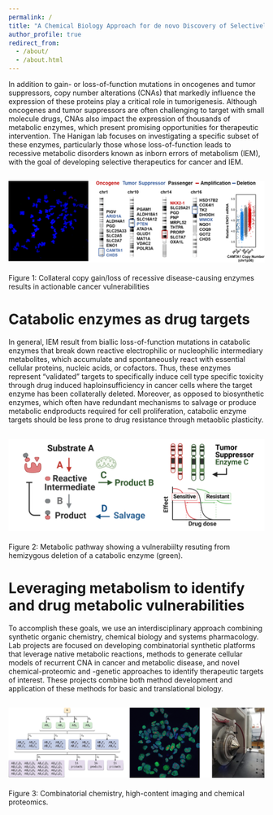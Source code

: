 ```yaml
---
permalink: /
title: "A Chemical Biology Approach for de novo Discovery of Selectively Essential Metabolic Enzymes"
author_profile: true
redirect_from: 
  - /about/
  - /about.html
---
```


In addition to gain- or loss-of-function mutations in oncogenes and tumor suppressors, copy number alterations (CNAs) that markedly influence the expression of these proteins play a critical role in tumorigenesis. Although oncogenes and tumor suppressors are often challenging to target with small molecule drugs, CNAs also impact the expression of thousands of metabolic enzymes, which present promising opportunities for therapeutic intervention. The Hanigan lab focuses on investigating a specific subset of these enzymes, particularly those whose loss-of-function leads to recessive metabolic disorders known as inborn errors of metabolism (IEM), with the goal of developing selective therapeutics for cancer and IEM.

![Alt text](/images/Collateral_Amplification.png)
------
Figure 1: Collateral copy gain/loss of recessive disease-causing enzymes results in actionable cancer vulnerabilities


Catabolic enzymes as drug targets
======
In general, IEM result from biallic loss-of-function mutations in catabolic enzymes that break down reactive electrophilic or nucleophilic intermediary metabolites, which accumulate and spontaneously react with essential cellular proteins, nucleic acids, or cofactors. Thus, these enzymes represent “validated” targets to specifically induce cell type specific toxicity through drug induced haploinsufficiency in cancer cells where the target enzyme has been collaterally deleted. Moreover, as opposed to biosynthetic enzymes, which often have redundant mechanisms to salvage or produce metabolic endproducts required for cell proliferation, catabolic enzyme targets should be less prone to drug resistance through metaoblic plasticity.

![Alt text](/images/Haploinsufficiency.png)
------
Figure 2: Metabolic pathway showing a vulnerabiilty resuting from hemizygous deletion of a catabolic enzyme (green).

Leveraging metabolism to identify and drug metabolic vulnerabilities
======
To accomplish these goals, we use an interdisciplinary approach combining synthetic organic chemistry, chemical biology and systems pharmacology. Lab projects are focused on developing combinatorial synthetic platforms that leverage native metabolic reactions, methods to generate cellular models of recurrent CNA in cancer and metabolic disease, and novel chemical-proteomic and -genetic approaches to identify therapeutic targets of interest. These projects combine both method development and application of these methods for basic and translational biology.

![Alt text](/images/Approach.png)
------
Figure 3: Combinatorial chemistry, high-content imaging and chemical proteomics.